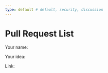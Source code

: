 ```yaml
---
type: default # default, security, discussion
---
```


# Pull Request List

Your name:
 <!-- name here -->

Your idea:
 <!-- idea here -->

Link:
 <!-- Link other commits, issues or PRs -->